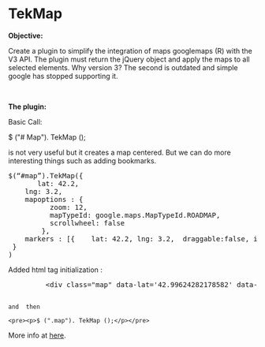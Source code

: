 <h1>TekMap</h1>
	<div class="txt-contingut"><p><strong>Objective:</strong></p>
<p>Create a plugin to simplify the integration of maps googlemaps (R) with the V3 API. The plugin must return the jQuery object and apply the maps to all selected elements. Why version 3? The second is outdated and simple google has stopped supporting it.</p>
<p>&nbsp;</p>
<p><strong>The plugin:</strong></p>
<p>Basic Call:</p>
<p>$ ("# Map"). TekMap ();</p>
<p>is not very useful but it creates a map centered. But we can do more interesting things such as adding bookmarks.</p>
<pre>$(&ldquo;#map&rdquo;).TekMap({
       lat: 42.2,
    lng: 3.2,
    mapoptions : {
          zoom: 12,
          mapTypeId: google.maps.MapTypeId.ROADMAP,
          scrollwheel: false
        },
    markers : [{    lat: 42.2, lng: 3.2,  draggable:false, infowindow:"<strong>Hello</strong>" }]
 }
)</pre>
<p>
	Added  html tag initialization : 
	<pre>
		 &lt;div class=&quot;map&quot; data-lat=&#39;42.99624282178582&#39; data-lng=&#39;1.933349609375&#39; data-markers=&#39;[{&quot;lat&quot;:42.99624282178582,&quot;lng&quot;:1.933349609375,&quot;draggable&quot;:false,&quot;infowindow&quot;:&quot;Tekmap demo by Comunicatek!&quot;}]&#39;&gt;&lt;/div&gt;
	</pre>

	and  then

	<pre><p>$ (".map"). TekMap ();</p></pre>

</p>

More info at <a href="http://code.comunicatek.com/en/tekmap.html">here</a>.
